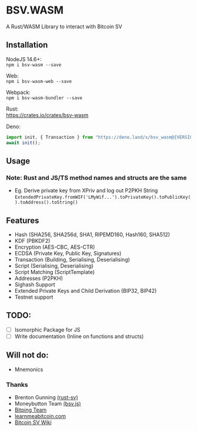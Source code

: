 # BSV.WASM

A Rust/WASM Library to interact with Bitcoin SV   

## Installation
NodeJS 14.6+:  
`npm i bsv-wasm --save`

Web:  
`npm i bsv-wasm-web --save`

Webpack:  
`npm i bsv-wasm-bundler --save`

Rust:  
https://crates.io/crates/bsv-wasm

Deno:  
```js
import init, { Transaction } from "https://deno.land/x/bsv_wasm@{VERSION}/bsv_wasm.js"
await init();
```


## Usage
### Note: Rust and JS/TS method names and structs are the same

- Eg. Derive private key from XPriv and log out P2PKH String
`ExtendedPrivateKey.fromWIF('LMyWif...').toPrivateKey().toPublicKey().toAddress().toString()`

## Features
- Hash (SHA256, SHA256d, SHA1, RIPEMD160, Hash160, SHA512)
- KDF (PBKDF2)
- Encryption (AES-CBC, AES-CTR)
- ECDSA (Private Key, Public Key, Signatures)
- Transaction (Building, Serialising, Deserialising)
- Script (Serialising, Deserialising)
- Script Matching (ScriptTemplate)
- Addresses (P2PKH)
- Sighash Support
- Extended Private Keys and Child Derivation (BIP32, BIP42)
- Testnet support

## TODO:
- [ ] Isomorphic Package for JS
- [ ] Write documentation (Inline on functions and structs)

## Will not do:
- Mnemonics

### Thanks
- Brenton Gunning [(rust-sv)](https://github.com/brentongunning/rust-sv)
- Moneybutton Team [(bsv.js)](https://github.com/moneybutton/bsv)
- [Bitping Team](https://bitping.com)
- [learnmeabitcoin.com](https://learnmeabitcoin.com)
- [Bitcoin SV Wiki](https://wiki.bitcoinsv.io)
